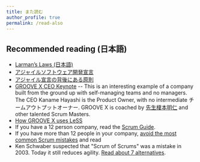 ```yaml
---
title: また読む
author_profile: true
permalink: /read-also
---
```

## Recommended reading (日本語)

* [Larman’s Laws (日本語)](https://seattlescrum.com/larmans-laws-jp/)
* [アジャイルソフトウェア開発宣言](http://agilemanifesto.org/iso/ja/manifesto.html)
* [アジャイル宣言の背後にある原則](http://agilemanifesto.org/iso/ja/principles.html)
* [GROOVE X CEO Keynote](https://www.agilejapan.org/2019/session/keynote-03_GROOVE.pdf) -- This is an interesting example of a company built from the ground up with self-managing teams and no managers.  The CEO Kaname Hayashi is the Product Owner, with no intermediate チームアウトプットオーナー.  GROOVE X is coached by [先生榎本明仁](https://www.odd-e.jp/ja/team_02/) and other talented Scrum Masters.
* [How GROOVE X uses LeSS](https://www.agilejapan.org/2019/session/east1-1_GXSM.pdf)
* If you have a 12 person company, read the [Scrum Guide](https://www.scrumguides.org/docs/scrumguide/v2017/2017-Scrum-Guide-Japanese.pdf).
* If you have more than 12 people in your company, [avoid the most common Scrum mistakes](/downloads/Why-Scrum-Isnt-Making-Your-Company-Very-Agile-jp.pdf) and read 
* Ken Schwaber suspected that "Scrum of Scrums" was a mistake in 2003. Today it still reduces agility.  [Read about 7 alternatives](https://less.works/jp/less/framework/coordination-and-integration.html).


